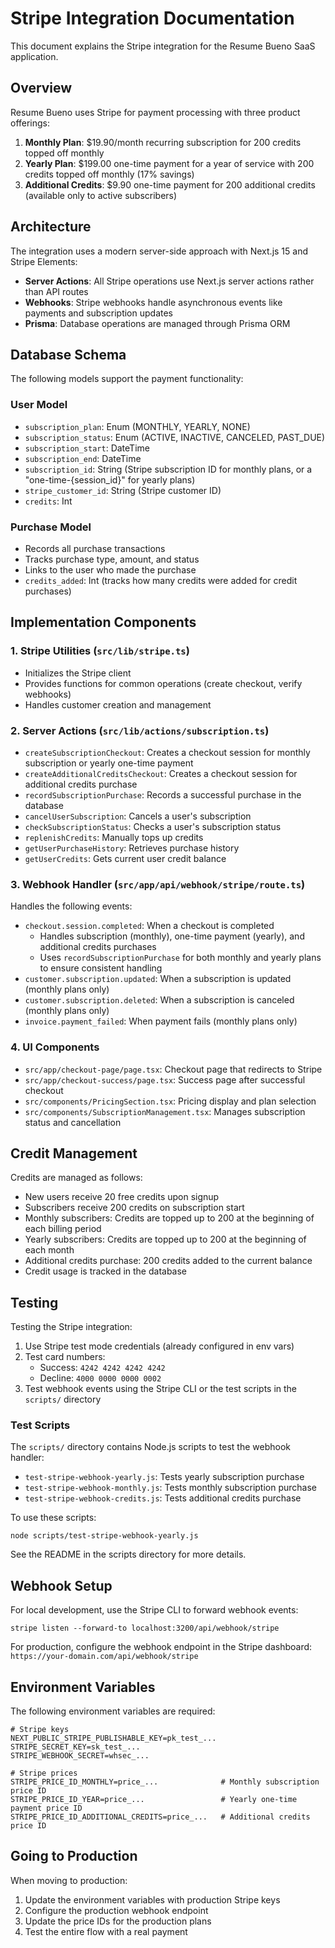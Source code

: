 # Stripe Integration Documentation

This document explains the Stripe integration for the Resume Bueno SaaS application.

## Overview

Resume Bueno uses Stripe for payment processing with three product offerings:

1. **Monthly Plan**: $19.90/month recurring subscription for 200 credits topped off monthly
2. **Yearly Plan**: $199.00 one-time payment for a year of service with 200 credits topped off monthly (17% savings)
3. **Additional Credits**: $9.90 one-time payment for 200 additional credits (available only to active subscribers)

## Architecture

The integration uses a modern server-side approach with Next.js 15 and Stripe Elements:

- **Server Actions**: All Stripe operations use Next.js server actions rather than API routes
- **Webhooks**: Stripe webhooks handle asynchronous events like payments and subscription updates
- **Prisma**: Database operations are managed through Prisma ORM

## Database Schema

The following models support the payment functionality:

### User Model

- `subscription_plan`: Enum (MONTHLY, YEARLY, NONE)
- `subscription_status`: Enum (ACTIVE, INACTIVE, CANCELED, PAST_DUE)
- `subscription_start`: DateTime
- `subscription_end`: DateTime
- `subscription_id`: String (Stripe subscription ID for monthly plans, or a "one-time-{session_id}" for yearly plans)
- `stripe_customer_id`: String (Stripe customer ID)
- `credits`: Int

### Purchase Model

- Records all purchase transactions
- Tracks purchase type, amount, and status
- Links to the user who made the purchase
- `credits_added`: Int (tracks how many credits were added for credit purchases)

## Implementation Components

### 1. Stripe Utilities (`src/lib/stripe.ts`)

- Initializes the Stripe client
- Provides functions for common operations (create checkout, verify webhooks)
- Handles customer creation and management

### 2. Server Actions (`src/lib/actions/subscription.ts`)

- `createSubscriptionCheckout`: Creates a checkout session for monthly subscription or yearly one-time payment
- `createAdditionalCreditsCheckout`: Creates a checkout session for additional credits purchase
- `recordSubscriptionPurchase`: Records a successful purchase in the database
- `cancelUserSubscription`: Cancels a user's subscription
- `checkSubscriptionStatus`: Checks a user's subscription status
- `replenishCredits`: Manually tops up credits
- `getUserPurchaseHistory`: Retrieves purchase history
- `getUserCredits`: Gets current user credit balance

### 3. Webhook Handler (`src/app/api/webhook/stripe/route.ts`)

Handles the following events:

- `checkout.session.completed`: When a checkout is completed
  - Handles subscription (monthly), one-time payment (yearly), and additional credits purchases
  - Uses `recordSubscriptionPurchase` for both monthly and yearly plans to ensure consistent handling
- `customer.subscription.updated`: When a subscription is updated (monthly plans only)
- `customer.subscription.deleted`: When a subscription is canceled (monthly plans only)
- `invoice.payment_failed`: When payment fails (monthly plans only)

### 4. UI Components

- `src/app/checkout-page/page.tsx`: Checkout page that redirects to Stripe
- `src/app/checkout-success/page.tsx`: Success page after successful checkout
- `src/components/PricingSection.tsx`: Pricing display and plan selection
- `src/components/SubscriptionManagement.tsx`: Manages subscription status and cancellation

## Credit Management

Credits are managed as follows:

- New users receive 20 free credits upon signup
- Subscribers receive 200 credits on subscription start
- Monthly subscribers: Credits are topped up to 200 at the beginning of each billing period
- Yearly subscribers: Credits are topped up to 200 at the beginning of each month
- Additional credits purchase: 200 credits added to the current balance
- Credit usage is tracked in the database

## Testing

Testing the Stripe integration:

1. Use Stripe test mode credentials (already configured in env vars)
2. Test card numbers:
   - Success: `4242 4242 4242 4242`
   - Decline: `4000 0000 0000 0002`
3. Test webhook events using the Stripe CLI or the test scripts in the `scripts/` directory

### Test Scripts

The `scripts/` directory contains Node.js scripts to test the webhook handler:

- `test-stripe-webhook-yearly.js`: Tests yearly subscription purchase
- `test-stripe-webhook-monthly.js`: Tests monthly subscription purchase
- `test-stripe-webhook-credits.js`: Tests additional credits purchase

To use these scripts:

```
node scripts/test-stripe-webhook-yearly.js
```

See the README in the scripts directory for more details.

## Webhook Setup

For local development, use the Stripe CLI to forward webhook events:

```
stripe listen --forward-to localhost:3200/api/webhook/stripe
```

For production, configure the webhook endpoint in the Stripe dashboard:
`https://your-domain.com/api/webhook/stripe`

## Environment Variables

The following environment variables are required:

```
# Stripe keys
NEXT_PUBLIC_STRIPE_PUBLISHABLE_KEY=pk_test_...
STRIPE_SECRET_KEY=sk_test_...
STRIPE_WEBHOOK_SECRET=whsec_...

# Stripe prices
STRIPE_PRICE_ID_MONTHLY=price_...              # Monthly subscription price ID
STRIPE_PRICE_ID_YEAR=price_...                 # Yearly one-time payment price ID
STRIPE_PRICE_ID_ADDITIONAL_CREDITS=price_...   # Additional credits price ID
```

## Going to Production

When moving to production:

1. Update the environment variables with production Stripe keys
2. Configure the production webhook endpoint
3. Update the price IDs for the production plans
4. Test the entire flow with a real payment
